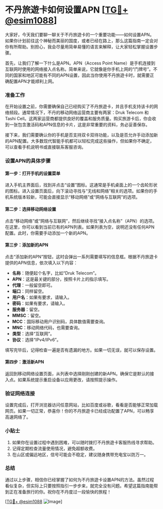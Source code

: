 # 不丹旅遊卡如何设置APN [[TG💪+ @esim1088](https://t.me/s/esim1088)]

大家好，今天我们要聊一聊关于不丹旅遊卡的一个重要功能——如何设置APN。如果你计划前往这个神秘而美丽的国度，或者已经在路上，那么这篇指南一定会对你有所帮助。别担心，我会尽量用简单易懂的语言来解释，让大家轻松掌握设置步骤。

首先，让我们了解一下什么是APN。APN（Access Point Name）是手机连接到互联网时使用的网络接入点名称。简单来说，它就像是你手机上网的“门牌号”。不同的国家和地区可能有不同的APN设置，因此当你使用不丹旅遊卡时，就需要正确配置APN才能顺利上网。

### 准备工作

在开始设置之前，你需要确保自己已经购买了不丹旅遊卡，并且手机支持该卡的网络频段。通常情况下，不丹的移动网络运营商主要有两家：Druk Telecom 和 Tashi Cell。这两家运营商都提供良好的覆盖和服务质量。购买旅游卡后，你会收到一张包含激活码和APN信息的卡片，这是非常重要的资料，务必妥善保存。

接下来，我们需要确认你的手机是否支持双卡双待功能，以及是否允许手动添加新的APN配置。大多数现代智能手机都可以轻松完成这些操作，但如果你不确定，可以查看手机说明书或直接联系客服咨询。

### 设置APN的具体步骤

#### 第一步：打开手机的设置菜单

进入手机主界面后，找到并点击“设置”图标。这通常是手机桌面上的一个齿轮形状的图标。进入设置页面后，向下滚动寻找与“无线和网络”相关的选项。如果你的手机系统版本较新，可能会直接显示“移动网络”或“网络与互联网”的选项。

#### 第二步：选择移动网络设置

点击“移动网络”或“网络与互联网”，然后继续寻找“接入点名称”（APN）的选项。在这里，你可以看到当前已有的APN列表。如果列表为空，说明还没有任何APN配置。此时，你需要手动添加一个新的APN。

#### 第三步：添加新的APN

点击“添加新的APN”按钮，这时会弹出一系列需要填写的信息框。根据不丹旅遊卡提供的APN信息，依次填入以下内容：

- **名称**：随便起个名字，比如“Druk Telecom”。
- **APN**：这是最关键的部分，按照卡片上的指示填写。
- **代理**：一般留空即可。
- **端口**：同样留空。
- **用户名**：如果有要求，请输入。
- **密码**：如果有要求，请输入。
- **服务器**：留空。
- **MMSC**：留空。
- **MCC**：国际移动用户识别码，具体数值需要查询。
- **MNC**：移动网络代码，也需要查询。
- **类型**：选择“互联网”。
- **协议**：选择“IPv4/IPv6”。

填写完毕后，记得检查一遍是否有遗漏的地方。如果一切无误，就可以保存设置。

#### 第四步：激活新APN

返回到移动网络设置页面，从列表中选择刚刚创建的新APN。确保它是默认的接入点。如果系统提示重启设备以应用更改，请按照提示操作。

### 验证网络连接

设置完成后，打开浏览器访问任意网站，比如百度或谷歌，看看是否能够正常加载网页。如果一切正常，恭喜你！你的不丹旅遊卡已经成功配置了APN，可以畅享高速网络了。

### 小贴士

1. 如果你在设置过程中遇到困难，可以随时拨打不丹旅遊卡客服热线寻求帮助。
2. 记得定期检查流量使用情况，避免超额收费。
3. 在山区或偏远地区，信号可能会不稳定，建议随身携带充电宝以防万一。

### 总结

通过以上步骤，相信你已经掌握了如何为不丹旅遊卡设置APN的方法。虽然过程看似复杂，但实际上只要按照指引一步步来，就完全没有问题。希望这篇指南能帮到正在准备旅行的你。祝你在不丹度过一段愉快的旅程！

[[TG💪+ @esim1088](https://t.me/s/esim1088) ![Image](https://i.postimg.cc/4NQfJmqS/Snipaste-2025-05-13-00-14-12.png)]